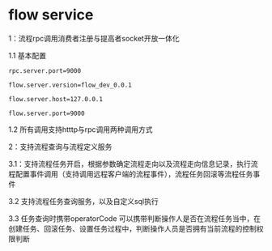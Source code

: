 # flow service

1：流程rpc调用消费者注册与提高者socket开放一体化

1.1  基本配置

	rpc.server.port=9000
	
	flow.server.version=flow_dev_0.0.1

	flow.server.host=127.0.0.1

	flow.server.port=9000

1.2  所有调用支持htttp与rpc调用两种调用方式
	
2：支持流程查询与流程定义服务

3.1：支持流程任务开启，根据参数确定流程走向以及流程走向信息记录，执行流程配置事件调用（支持调用远程客户端的流程事件），流程任务回滚等流程任务事件

3.2  支持流程任务查询服务，以及自定义sql执行

3.3  任务查询时携带operatorCode 可以携带判断操作人是否在流程任务当中，在创建任务、回滚任务、设置任务过程中，判断操作人员是否拥有当前流程的控制权限判断